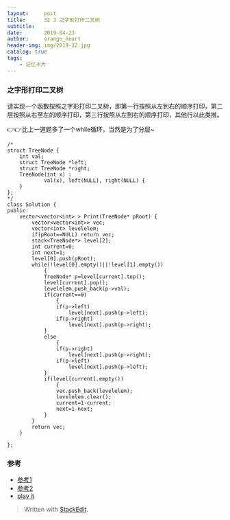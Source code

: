 ```yaml
---
layout:     post
title:      32 3 之字形打印二叉树
subtitle: 
date:       2019-04-23
author:     orange_heart
header-img: img/2019-32.jpg
catalog: true
tags:
    - 记忆卡片
---
```


### 之字形打印二叉树


请实现一个函数按照之字形打印二叉树，即第一行按照从左到右的顺序打印，第二层按照从右至左的顺序打印，第三行按照从左到右的顺序打印，其他行以此类推。

👉👉比上一道题多了一个while循环，当然是为了分层~


```objc
/*
struct TreeNode {
    int val;
    struct TreeNode *left;
    struct TreeNode *right;
    TreeNode(int x) :
            val(x), left(NULL), right(NULL) {
    }
};
*/
class Solution {
public:
    vector<vector<int> > Print(TreeNode* pRoot) {
        vector<vector<int>> vec;
        vector<int> levelelem;
        if(pRoot==NULL) return vec;
        stack<TreeNode*> level[2];
        int current=0;
        int next=1;
        level[0].push(pRoot);
        while(!level[0].empty()||!level[1].empty())
            {
            TreeNode* p=level[current].top();
            level[current].pop();
            levelelem.push_back(p->val);
            if(current==0)
                {
                if(p->left)
                    level[next].push(p->left);
                if(p->right)
                    level[next].push(p->right);
            }
            else
                {
                if(p->right)
                    level[next].push(p->right);
                if(p->left)
                    level[next].push(p->left);
            }
            if(level[current].empty())
                {
                vec.push_back(levelelem);
                levelelem.clear();
                current=1-current;
                next=1-next;
            }
        }
        return vec;
    }
    
};
```
### 参考

- [参考1](https://github.com/zhedahht/CodingInterviewChinese2)
- [参考2](https://github.com/gatieme/CodingInterviews)
- [play it](https://www.nowcoder.com/practice/91b69814117f4e8097390d107d2efbe0?tpId=13&tqId=11212&tPage=3&rp=1&ru=%2Fta%2Fcoding-interviews&qru=%2Fta%2Fcoding-interviews%2Fquestion-ranking)

> Written with [StackEdit](https://stackedit.io/).

<head>
    <script src="https://cdn.mathjax.org/mathjax/latest/MathJax.js?config=TeX-AMS-MML_HTMLorMML" type="text/javascript"></script>
    <script type="text/x-mathjax-config">
        MathJax.Hub.Config({
            tex2jax: {
            skipTags: ['script', 'noscript', 'style', 'textarea', 'pre'],
            inlineMath: [['$','$']]
            }
        });
    </script>
</head>
<!--stackedit_data:
eyJoaXN0b3J5IjpbLTIwMTgxMzIyNjcsMjkzNzI0MzczLDk5Nz
M4NzY1MCwtMTU0MDcyMzYyNl19
-->